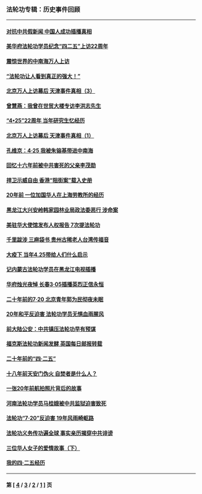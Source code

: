 ### 法轮功专辑：历史事件回顾
---
#### [对抗中共假新闻 中国人成功插播真相](../../pages/nf5793/n12910618.md?06280430) 
#### [美华府法轮功学员纪念“四二五”上访22周年](../../pages/nf5793/n12904445.md?06280430) 
#### [震惊世界的中南海万人上访](../../pages/nf5793/n12903976.md?06280430) 
#### [“法轮功让人看到真正的强大！”](../../pages/nf5793/n12903195.md?06280430) 
#### [北京万人上访幕后 天津事件真相（3）](../../pages/nf5793/n12902807.md?06280430) 
#### [曾慧燕：我曾在世贸大楼专访李洪志先生](../../pages/nf5793/n12898729.md?06280430) 
#### [“4•25”22周年 当年研究生忆经历](../../pages/nf5793/n12894152.md?06280430) 
#### [北京万人上访幕后 天津事件真相（1）](../../pages/nf5793/n12885174.md?06280430) 
#### [孔维京：4·25 我被朱镕基带进中南海](../../pages/nf5793/n12864987.md?06280430) 
#### [回忆十六年前被中共害死的父亲李茂勋](../../pages/nf5793/n12880270.md?06280430) 
#### [捍卫示威自由 香港“阻街案”载入史册](../../pages/nf5793/n12811245.md?06280430) 
#### [20年前 一位加国华人在上海劳教所的经历](../../pages/nf5793/n12707932.md?06280430) 
#### [黑龙江大兴安岭韩家园林业局政法委恶行 涉命案](../../pages/nf5793/n12622815.md?06280430) 
#### [美驻华大使馆发布人权报告 7次提法轮功](../../pages/nf5793/n12520541.md?06280430) 
#### [千里跋涉 三麻袋书 贵州古稀老人台湾传福音](../../pages/nf5793/n12198750.md?06280430) 
#### [大疫下 当年4.25带给人们什么启示](../../pages/nf5793/n12058565.md?06280430) 
#### [记内蒙古法轮功学员在黑龙江电视插播](../../pages/nf5793/n11699194.md?06280430) 
#### [华府烛光夜悼 长春3·05插播英烈正信永恒](../../pages/nf5793/n11397432.md?06280430) 
#### [二十年前的7·20 北京青年郭为民彻夜未眠](../../pages/nf5793/n11354195.md?06280430) 
#### [20年和平反迫害 法轮功学员无惧血雨腥风](../../pages/nf5793/n11348279.md?06280430) 
#### [前大陆公安：中共镇压法轮功早有预谋](../../pages/nf5793/n11352168.md?06280430) 
#### [福克斯法轮功新闻发酵  英国每日邮报转载](../../pages/nf5793/n11285952.md?06280430) 
#### [二十年前的“四·二五”](../../pages/nf5793/n11207639.md?06280430) 
#### [十八年前天安门伪火 自焚者是什么人？](../../pages/nf5793/n10996556.md?06280430) 
#### [一张20年前航拍照片背后的故事](../../pages/nf5793/n10693797.md?06280430) 
#### [河南法轮功学员马桂娥被中共监狱迫害致死](../../pages/nf5793/n10684974.md?06280430) 
#### [法轮功“7‧20”反迫害 19年风雨崎岖路](../../pages/nf5793/n10570834.md?06280430) 
#### [法轮功义务传功遍全球 事实亲历揭穿中共诽谤](../../pages/nf5793/n10581061.md?06280430) 
#### [三位华人女子的爱情故事（下）](../../pages/nf5793/n10435541.md?06280430) 
#### [我的四·二五经历](../../pages/nf5793/n10347081.md?06280430) 

---
#### 第 [ [4](./4.md?06280430) / [3](./3.md?06280430) / [2](./2.md?06280430) / [1](./1.md?06280430) ] 页
